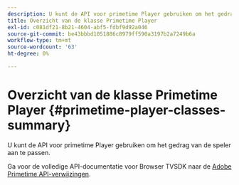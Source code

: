 ```yaml
---
description: U kunt de API voor primetime Player gebruiken om het gedrag van de speler aan te passen.
title: Overzicht van de klasse Primetime Player
exl-id: c081df21-8b21-4604-abf5-fdbf9d92a046
source-git-commit: be43bbbd1051886c8979ff590a3197b2a7249b6a
workflow-type: tm+mt
source-wordcount: '63'
ht-degree: 0%

---
```


# Overzicht van de klasse Primetime Player {#primetime-player-classes-summary}

U kunt de API voor primetime Player gebruiken om het gedrag van de speler aan te passen.

Ga voor de volledige API-documentatie voor Browser TVSDK naar de [Adobe Primetime API-verwijzingen](https://help.adobe.com/en_US/primetime/api/index.html#api-Adobe_Primetime_API_References).
